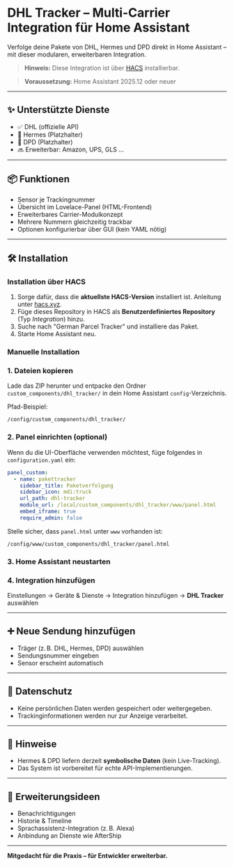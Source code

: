 # DHL Tracker – Multi-Carrier Integration für Home Assistant

Verfolge deine Pakete von DHL, Hermes und DPD direkt in Home Assistant – mit dieser modularen, erweiterbaren Integration.

> **Hinweis:** Diese Integration ist über [HACS](https://hacs.xyz/) installierbar.

> **Voraussetzung:** Home Assistant 2025.12 oder neuer

---

## ✨ Unterstützte Dienste
- ✅ DHL (offizielle API)
- 🔶 Hermes (Platzhalter)
- 🔶 DPD (Platzhalter)
- 🔜 Erweiterbar: Amazon, UPS, GLS …

---

## 📦 Funktionen
- Sensor je Trackingnummer
- Übersicht im Lovelace-Panel (HTML-Frontend)
- Erweiterbares Carrier-Modulkonzept
- Mehrere Nummern gleichzeitig trackbar
- Optionen konfigurierbar über GUI (kein YAML nötig)

---

## 🛠 Installation

### Installation über HACS
1. Sorge dafür, dass die **aktuellste HACS-Version** installiert ist. Anleitung unter [hacs.xyz](https://hacs.xyz/).
2. Füge dieses Repository in HACS als **Benutzerdefiniertes Repository** (Typ *Integration*) hinzu.
3. Suche nach "German Parcel Tracker" und installiere das Paket.
4. Starte Home Assistant neu.

### Manuelle Installation

### 1. Dateien kopieren
Lade das ZIP herunter und entpacke den Ordner `custom_components/dhl_tracker/` in dein Home Assistant `config`-Verzeichnis.

Pfad-Beispiel:
```
/config/custom_components/dhl_tracker/
```

### 2. Panel einrichten (optional)
Wenn du die UI-Oberfläche verwenden möchtest, füge folgendes in `configuration.yaml` ein:

```yaml
panel_custom:
  - name: pakettracker
    sidebar_title: Paketverfolgung
    sidebar_icon: mdi:truck
    url_path: dhl-tracker
    module_url: /local/custom_components/dhl_tracker/www/panel.html
    embed_iframe: true
    require_admin: false
```

Stelle sicher, dass `panel.html` unter `www` vorhanden ist:
```
/config/www/custom_components/dhl_tracker/panel.html
```

### 3. Home Assistant neustarten

### 4. Integration hinzufügen
Einstellungen → Geräte & Dienste → Integration hinzufügen → **DHL Tracker** auswählen

---

## ➕ Neue Sendung hinzufügen
- Träger (z. B. DHL, Hermes, DPD) auswählen
- Sendungsnummer eingeben
- Sensor erscheint automatisch

---

## 🔐 Datenschutz
- Keine persönlichen Daten werden gespeichert oder weitergegeben.
- Trackinginformationen werden nur zur Anzeige verarbeitet.

---

## 🔧 Hinweise
- Hermes & DPD liefern derzeit **symbolische Daten** (kein Live-Tracking).
- Das System ist vorbereitet für echte API-Implementierungen.

---

## 🧩 Erweiterungsideen
- Benachrichtigungen
- Historie & Timeline
- Sprachassistenz-Integration (z. B. Alexa)
- Anbindung an Dienste wie AfterShip

---

**Mitgedacht für die Praxis – für Entwickler erweiterbar.**
